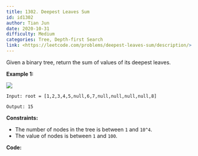 ```yaml
---
title: 1302. Deepest Leaves Sum
id: id1302
author: Tian Jun
date: 2020-10-31
difficulty: Medium
categories: Tree, Depth-first Search
link: <https://leetcode.com/problems/deepest-leaves-sum/description/>
---
```


Given a binary tree, return the sum of values of its deepest leaves.



**Example 1:**

**![](https://assets.leetcode.com/uploads/2019/07/31/1483_ex1.png)**
            
	Input: root = [1,2,3,4,5,null,6,7,null,null,null,null,8]    
	Output: 15    



**Constraints:**

  * The number of nodes in the tree is between `1` and `10^4`.
  * The value of nodes is between `1` and `100`.


**Code:**
